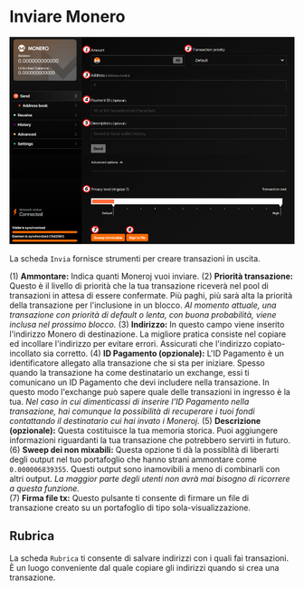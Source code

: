 # Inviare Monero

![invia](media/black_send.png)

La scheda `Invia` fornisce strumenti per creare transazioni in uscita.

(1) **Ammontare:** Indica quanti Moneroj vuoi inviare.
(2) **Priorità transazione:** Questo è il livello di priorità che la tua transazione riceverà nel pool di transazioni in attesa di essere confermate. Più paghi, più sarà alta la priorità della transazione per l'inclusione in un blocco.
*Al momento attuale, una transazione con priorità di default o lenta, con buona probabilità, viene inclusa nel prossimo blocco.*
(3) **Indirizzo:** In questo campo viene inserito l'indirizzo Monero di destinazione. La migliore pratica consiste nel copiare ed incollare l'indirizzo per evitare errori. Assicurati che l'indirizzo copiato-incollato sia corretto.
(4) **ID Pagamento (opzionale):** L'ID Pagamento è un identificatore allegato alla transazione che si sta per iniziare. Spesso quando la transazione ha come destinatario un exchange, essi ti comunicano un ID Pagamento che devi includere nella transazione. In questo modo l'exchange può sapere quale delle transazioni in ingresso è la tua.
*Nel caso in cui dimenticassi di inserire l'ID Pagamento nella transazione, hai comunque la possibilità di recuperare i tuoi fondi contattando il destinatario cui hai invato i Moneroj.*
(5) **Descrizione (opzionale):** Questa costituisce la tua memoria storica. Puoi aggiungere informazioni riguardanti la tua transazione che potrebbero servirti in futuro.
(6) **Sweep dei non mixabili:** Questa opzione ti dà la possiblità di liberarti degli output nel tuo portafoglio che hanno strani ammontare come `0.000006839355`. Questi output sono inamovibili a meno di combinarli con altri output.
*La maggior parte degli utenti non avrà mai bisogno di ricorrere a questa funzione.*   
(7) **Firma file tx:** Questo pulsante ti consente di firmare un file di transazione creato su un portafoglio di tipo sola-visualizzazione.

## Rubrica

La scheda `Rubrica` ti consente di salvare indirizzi con i quali fai transazioni. È un luogo conveniente dal quale copiare gli indirizzi quando si crea una transazione. 



